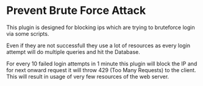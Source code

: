 # Prevent Brute Force Attack

This plugin is designed for blocking ips which are trying to bruteforce login via some scripts.

Even if they are not successfull they use a lot of resources as every login attempt will do multiple queries and hit the Database.

For every 10 failed login attempts in 1 minute this plugin will block the IP and for next onward request it will throw 429 (Too Many Requests) to the client. This will result in usage of very few resources of the web server.
